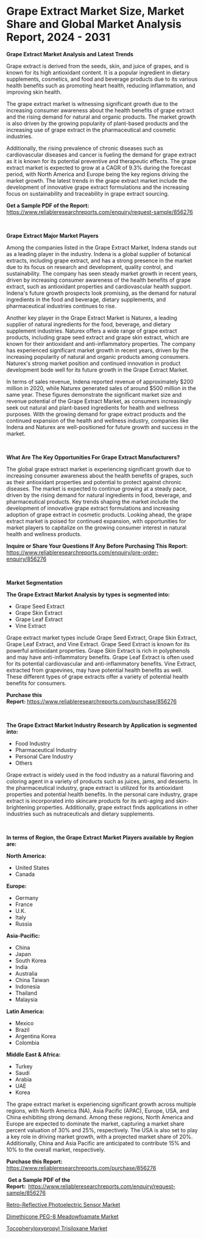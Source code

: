 <p><h1>Grape Extract Market Size, Market Share and Global Market Analysis Report, 2024 - 2031</h1></p><p><strong>Grape Extract Market Analysis and Latest Trends</strong></p>
<p><p>Grape extract is derived from the seeds, skin, and juice of grapes, and is known for its high antioxidant content. It is a popular ingredient in dietary supplements, cosmetics, and food and beverage products due to its various health benefits such as promoting heart health, reducing inflammation, and improving skin health.</p><p>The grape extract market is witnessing significant growth due to the increasing consumer awareness about the health benefits of grape extract and the rising demand for natural and organic products. The market growth is also driven by the growing popularity of plant-based products and the increasing use of grape extract in the pharmaceutical and cosmetic industries.</p><p>Additionally, the rising prevalence of chronic diseases such as cardiovascular diseases and cancer is fueling the demand for grape extract as it is known for its potential preventive and therapeutic effects. The grape extract market is expected to grow at a CAGR of 9.3% during the forecast period, with North America and Europe being the key regions driving the market growth. The latest trends in the grape extract market include the development of innovative grape extract formulations and the increasing focus on sustainability and traceability in grape extract sourcing.</p></p>
<p><strong>Get a Sample PDF of the Report:&nbsp;</strong> <a href="https://www.reliableresearchreports.com/enquiry/request-sample/856276">https://www.reliableresearchreports.com/enquiry/request-sample/856276</a></p>
<p>&nbsp;</p>
<p><strong>Grape Extract Major Market Players</strong></p>
<p><p>Among the companies listed in the Grape Extract Market, Indena stands out as a leading player in the industry. Indena is a global supplier of botanical extracts, including grape extract, and has a strong presence in the market due to its focus on research and development, quality control, and sustainability. The company has seen steady market growth in recent years, driven by increasing consumer awareness of the health benefits of grape extract, such as antioxidant properties and cardiovascular health support. Indena's future growth prospects look promising, as the demand for natural ingredients in the food and beverage, dietary supplements, and pharmaceutical industries continues to rise.</p><p>Another key player in the Grape Extract Market is Naturex, a leading supplier of natural ingredients for the food, beverage, and dietary supplement industries. Naturex offers a wide range of grape extract products, including grape seed extract and grape skin extract, which are known for their antioxidant and anti-inflammatory properties. The company has experienced significant market growth in recent years, driven by the increasing popularity of natural and organic products among consumers. Naturex's strong market position and continued innovation in product development bode well for its future growth in the Grape Extract Market.</p><p>In terms of sales revenue, Indena reported revenue of approximately $200 million in 2020, while Naturex generated sales of around $500 million in the same year. These figures demonstrate the significant market size and revenue potential of the Grape Extract Market, as consumers increasingly seek out natural and plant-based ingredients for health and wellness purposes. With the growing demand for grape extract products and the continued expansion of the health and wellness industry, companies like Indena and Naturex are well-positioned for future growth and success in the market.</p></p>
<p>&nbsp;</p>
<p><strong>What Are The Key Opportunities For Grape Extract Manufacturers?</strong></p>
<p><p>The global grape extract market is experiencing significant growth due to increasing consumer awareness about the health benefits of grapes, such as their antioxidant properties and potential to protect against chronic diseases. The market is expected to continue growing at a steady pace, driven by the rising demand for natural ingredients in food, beverage, and pharmaceutical products. Key trends shaping the market include the development of innovative grape extract formulations and increasing adoption of grape extract in cosmetic products. Looking ahead, the grape extract market is poised for continued expansion, with opportunities for market players to capitalize on the growing consumer interest in natural health and wellness products.</p></p>
<p><strong>Inquire or Share Your Questions If Any Before Purchasing This Report:</strong> <a href="https://www.reliableresearchreports.com/enquiry/pre-order-enquiry/856276">https://www.reliableresearchreports.com/enquiry/pre-order-enquiry/856276</a></p>
<p>&nbsp;</p>
<p><strong>Market Segmentation</strong></p>
<p><strong>The Grape Extract Market Analysis by types is segmented into:</strong></p>
<p><ul><li>Grape Seed Extract</li><li>Grape Skin Extract</li><li>Grape Leaf Extract</li><li>Vine Extract</li></ul></p>
<p><p>Grape extract market types include Grape Seed Extract, Grape Skin Extract, Grape Leaf Extract, and Vine Extract. Grape Seed Extract is known for its powerful antioxidant properties. Grape Skin Extract is rich in polyphenols and may have anti-inflammatory benefits. Grape Leaf Extract is often used for its potential cardiovascular and anti-inflammatory benefits. Vine Extract, extracted from grapevines, may have potential health benefits as well. These different types of grape extracts offer a variety of potential health benefits for consumers.</p></p>
<p><strong>Purchase this Report:&nbsp;</strong><a href="https://www.reliableresearchreports.com/purchase/856276">https://www.reliableresearchreports.com/purchase/856276</a></p>
<p>&nbsp;</p>
<p><strong>The Grape Extract Market Industry Research by Application is segmented into:</strong></p>
<p><ul><li>Food Industry</li><li>Pharmaceutical Industry</li><li>Personal Care Industry</li><li>Others</li></ul></p>
<p><p>Grape extract is widely used in the food industry as a natural flavoring and coloring agent in a variety of products such as juices, jams, and desserts. In the pharmaceutical industry, grape extract is utilized for its antioxidant properties and potential health benefits. In the personal care industry, grape extract is incorporated into skincare products for its anti-aging and skin-brightening properties. Additionally, grape extract finds applications in other industries such as nutraceuticals and dietary supplements.</p></p>
<p>&nbsp;</p>
<p><strong>In terms of Region, the Grape Extract Market Players available by Region are:</strong></p>
<p>
    <p> <strong> North America: </strong>
        <ul>
            <li>United States</li>
            <li>Canada</li>
        </ul>
        </p> 
    <p> <strong> Europe: </strong>
        <ul>
            <li>Germany</li>
            <li>France</li>
            <li>U.K.</li>
            <li>Italy</li>
            <li>Russia</li>
        </ul>
        </p> 
    <p> <strong> Asia-Pacific: </strong>
        <ul>
            <li>China</li>
            <li>Japan</li>
            <li>South Korea</li>
            <li>India</li>
            <li>Australia</li>
            <li>China Taiwan</li>
            <li>Indonesia</li>
            <li>Thailand</li>
            <li>Malaysia</li>
        </ul>
        </p> 
    <p> <strong> Latin America: </strong>
        <ul>
            <li>Mexico</li>
            <li>Brazil</li>
            <li>Argentina Korea</li>
            <li>Colombia</li>
        </ul>
        </p> 
    <p> <strong> Middle East & Africa: </strong>
        <ul>
            <li>Turkey</li>
            <li>Saudi</li>
            <li>Arabia</li>
            <li>UAE</li>
            <li>Korea</li>
        </ul>
    </p>
    </p>
<p><p>The grape extract market is experiencing significant growth across multiple regions, with North America (NA), Asia Pacific (APAC), Europe, USA, and China exhibiting strong demand. Among these regions, North America and Europe are expected to dominate the market, capturing a market share percent valuation of 30% and 25%, respectively. The USA is also set to play a key role in driving market growth, with a projected market share of 20%. Additionally, China and Asia Pacific are anticipated to contribute 15% and 10% to the overall market, respectively.</p></p>
<p><strong>Purchase this Report: </strong><a href="https://www.reliableresearchreports.com/purchase/856276">https://www.reliableresearchreports.com/purchase/856276</a></p>
<p>&nbsp;<strong>Get a Sample PDF of the Report:&nbsp;&nbsp;</strong><a href="https://www.reliableresearchreports.com/enquiry/request-sample/856276">https://www.reliableresearchreports.com/enquiry/request-sample/856276</a></p>
<p><strong></strong></p>
<p><p><a href="https://view.publitas.com/reportprime-1/retro-reflective-photoelectric-sensor-market-offers-provide-insightful-data-for-the-time-period-from-2023-to-2030-and-also-provide-analysis-based-on-application-type-and-region/">Retro-Reflective Photoelectric Sensor Market</a></p><p><a href="https://view.publitas.com/reportprime-1/dimethicone-peg-8-meadowfoamate-market-analysis-and-market-size-global-industry-overview-market-segmentation-and-forecast-2023-to-2030/">Dimethicone PEG-8 Meadowfoamate Market</a></p><p><a href="https://view.publitas.com/reportprime-1/tocopheryloxypropyl-trisiloxane-market-size-global-industry-overview-market-segmentation-and-forecast-2023-to-2030/">Tocopheryloxypropyl Trisiloxane Market</a></p></p>
